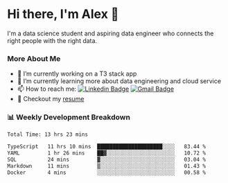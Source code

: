 # Hi there, I'm Alex  👋

I'm a data science student and aspiring data engineer who connects the right people with the right data. 

### More About Me

- 🔭 I’m currently working on a T3 stack app
- 🌱 I’m currently learning more about data engineering and cloud service
- 📫 How to reach me: [![Linkedin Badge](https://img.shields.io/badge/Alex%20Chen-blue?style=flat&logo=linkedin&labelColor=blue&link=https://www.linkedin.com/in/alex-chen-112523chen)](https://www.linkedin.com/in/alex-chen-112523chen/) [![Gmail Badge](https://img.shields.io/badge/-Alex%20Chen-c14438?style=flat&logo=Gmail&logoColor=white&link=mailto:itsalexchen@gmail.com)](mailto:itsalexchen@gmail.com)
- 📝 Checkout my [resume](https://112523chen.vercel.app/AlexChenResume.pdf)


### 📊 Weekly Development Breakdown
<!--START_SECTION:waka-->

```txt
Total Time: 13 hrs 23 mins

TypeScript   11 hrs 10 mins  █████████████████████░░░░   83.44 %
YAML         1 hr 26 mins    ██▓░░░░░░░░░░░░░░░░░░░░░░   10.72 %
SQL          24 mins         ▓░░░░░░░░░░░░░░░░░░░░░░░░   03.04 %
Markdown     11 mins         ▒░░░░░░░░░░░░░░░░░░░░░░░░   01.43 %
Docker       4 mins          ░░░░░░░░░░░░░░░░░░░░░░░░░   00.58 %
```

<!--END_SECTION:waka-->
